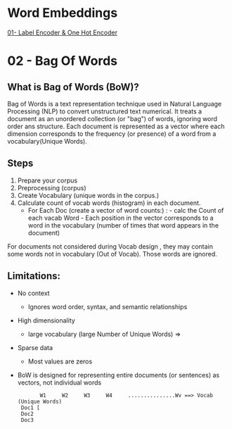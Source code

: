 # Word Embeddings

[01- Label Encoder & One Hot Encoder](https://github.com/Fawzy-AI-Explorer/NLP-Tea/tree/main/02-Word%20Embeddings/2.1-Label%20Encoder%20and%20One%20Hot%20Encoder)
<br>

# 02 - Bag Of Words

## What is Bag of Words (BoW)?

Bag of Words is a text representation technique used in Natural Language Processing (NLP) to convert unstructured text  numerical. It treats a document as an unordered collection (or "bag") of words, ignoring word order ans structure. Each document is represented as a vector where each dimension corresponds to the frequency (or presence) of a word from a vocabulary(Unique Words). 



## Steps 
1.  Prepare your corpus
2.  Preprocessing (corpus)
3.  Create Vocabulary (unique words in the corpus.)
4.  Calculate count of vocab words (histogram) in each document.
       -  For Each Doc (create a vector of word counts:) :
               -  calc the Count of each vacab Word
               -  Each position in the vector corresponds to a word in the vocabulary (number of times that word appears in the document)

For documents not considered during Vocab design , they may contain some words not
in vocabulary (Out of Vocab). Those words are ignored.


## Limitations:
-  No context
    -  Ignores word order, syntax, and semantic relationships 
-  High dimensionality
    -  large vocabulary (large Number of Unique Words) => 
-  Sparse data
    -  Most values are zeros
-  BoW is designed for representing entire documents (or sentences) as vectors, not individual words



              W1     W2     W3     W4     ...............Wv ==> Vocab (Unique Words)
        Doc1 [                       
        Doc2
        Doc3







